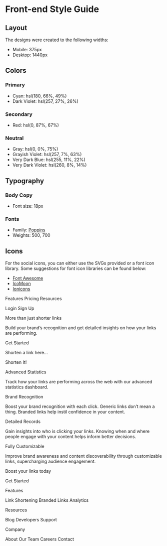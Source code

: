 # Front-end Style Guide

## Layout

The designs were created to the following widths:

- Mobile: 375px
- Desktop: 1440px

## Colors

### Primary

- Cyan: hsl(180, 66%, 49%)
- Dark Violet: hsl(257, 27%, 26%)

### Secondary

- Red: hsl(0, 87%, 67%)

### Neutral

- Gray: hsl(0, 0%, 75%)
- Grayish Violet: hsl(257, 7%, 63%)
- Very Dark Blue: hsl(255, 11%, 22%)
- Very Dark Violet: hsl(260, 8%, 14%)

## Typography

### Body Copy

- Font size: 18px

### Fonts

- Family: [Poppins](https://fonts.google.com/specimen/Poppins)
- Weights: 500, 700

## Icons

For the social icons, you can either use the SVGs provided or a font icon library. Some suggestions for font icon libraries can be found below:

- [Font Awesome](https://fontawesome.com)
- [IcoMoon](https://icomoon.io)
- [Ionicons](https://ionicons.com)

<!-- 

<!DOCTYPE html>
<html lang="en">

<head>
  <meta charset="UTF-8">
  <meta name="viewport" content="width=device-width, initial-scale=1.0">
  <!-- displays site properly based on user's device -->

  <!-- <link rel="icon" type="image/png" sizes="32x32" href="./images/favicon-32x32.png"> --> 


  <!-- Feel free to remove these styles or customise in your own stylesheet 👍 -->
  <!-- <style>
    .attribution {
      font-size: 11px;
      text-align: center;
    }

    .attribution a {
      color: hsl(228, 45%, 44%);
    }
  </style>
</head>

<body> -->

  Features
  Pricing
  Resources

  Login
  Sign Up

  More than just shorter links

  Build your brand’s recognition and get detailed insights
  on how your links are performing.

  Get Started

  Shorten a link here...

  Shorten It!

  Advanced Statistics

  Track how your links are performing across the web with our
  advanced statistics dashboard.

  Brand Recognition

  Boost your brand recognition with each click. Generic links don’t
  mean a thing. Branded links help instil confidence in your content.

  Detailed Records

  Gain insights into who is clicking your links. Knowing when and where
  people engage with your content helps inform better decisions.

  Fully Customizable

  Improve brand awareness and content discoverability through customizable
  links, supercharging audience engagement.

  Boost your links today

  Get Started

  Features

  Link Shortening
  Branded Links
  Analytics

  Resources

  Blog
  Developers
  Support

  Company

  About
  Our Team
  Careers
  Contact

  <!-- <div class="attribution">
    Challenge by <a href="https://www.frontendmentor.io?ref=challenge" target="_blank">Frontend Mentor</a>.
    Coded by <a href="#">Your Name Here</a>.
  </div>
</body>

</html> -->